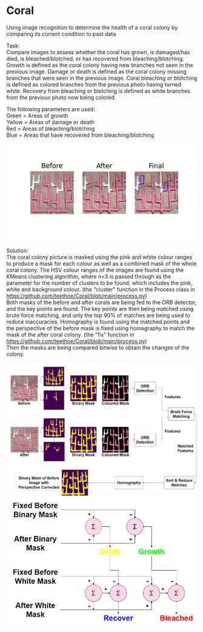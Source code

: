 # Coral  
Using image recognition to determine the health of a coral colony by comparing its current condition to past data  
  
Task:  
Compare images to assess whether the coral has grown, is damaged/has died, is bleached/blotched, or has recovered from bleaching/blotching. Growth is defined as the coral colony having new branches not seen in the previous image. Damage or death is defined as the coral colony missing branches that were seen in the previous image. Coral bleaching or blotching is defined as colored branches from the previous photo having turned white. Recovery from bleaching or blotching is defined as white branches from the previous photo now being colored.  
  
The following parameters are used:  
Green = Areas of growth  
Yellow = Areas of damage or death  
Red = Areas of bleaching/blotching  
Blue = Areas that have recovered from bleaching/blotching  
  
![alt text](https://github.com/teethoe/Coral/blob/main/sample%20test%20result.png?raw=true)  
  
Solution:  
The coral colony picture is masked using the pink and white colour ranges to produce a mask for each colour as well as a combined mask of the whole coral colony. The HSV colour ranges of the images are found using the KMeans clustering algorithm, where n=3 is passed through as the parameter for the number of clusters to be found, which includes the pink, white and background colour. (the "cluster" function in the Process class in https://github.com/teethoe/Coral/blob/main/process.py)  
Both masks of the before and after corals are being fed to the ORB detector, and the key points are found. The key points are then being matched using brute force matching, and only the top 90% of matches are being used to reduce inaccuracies. Homography is found using the matched points and the perspective of the before mask is fixed using homography to match the mask of the after coral colony. (the "fix" function in https://github.com/teethoe/Coral/blob/main/process.py)  
Then the masks are being compared bitwise to obtain the changes of the colony.   
  
    
![alt text](https://github.com/teethoe/Coral/blob/main/Coral%20Process%20Diagram.png?raw=true)  
![alt text](https://github.com/teethoe/Coral/blob/main/Coral%20Change%20Determination.png?raw=true)  
